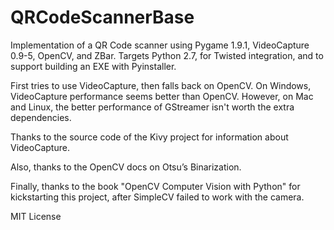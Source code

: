 # QRCodeScannerBase

Implementation of a QR Code scanner using Pygame 1.9.1, VideoCapture 0.9-5, OpenCV, and ZBar. Targets Python 2.7, for Twisted integration, and to support building an EXE with Pyinstaller.

First tries to use VideoCapture, then falls back on OpenCV. On Windows,
VideoCapture performance seems better than OpenCV. However, on Mac and Linux, the better performance of GStreamer isn't worth the extra
dependencies.

Thanks to the source code of the Kivy project for information about VideoCapture.

Also, thanks to the OpenCV docs on Otsu’s Binarization.

Finally, thanks to the book "OpenCV Computer Vision with Python" for kickstarting this project, after SimpleCV failed to work with the camera.

MIT License

